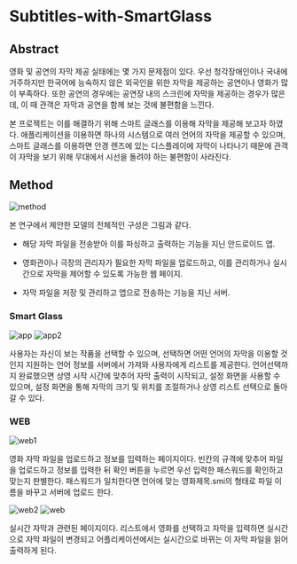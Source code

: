 # Subtitles-with-SmartGlass
 
## Abstract
영화 및 공연의 자막 제공 실태에는 몇 가지 문제점이 있다. 우선 청각장애인이나 국내에 거주하지만 한국어에 능숙하지 않은 외국인을 위한 자막을 제공하는 공연이나 영화가 많이 부족하다. 또한 공연의 경우에는 공연장 내의 스크린에 자막을 제공하는 경우가 많은데, 이 때 관객은 자막과 공연을 함께 보는 것에 불편함을 느낀다. 

본 프로젝트는 이를 해결하기 위해 스마트 글래스를 이용해 자막을 제공해 보고자 하였다. 애플리케이션을 이용하면 하나의 시스템으로 여러 언어의 자막을 제공할 수 있으며, 스마트 글래스를 이용하면 안경 렌즈에 있는 디스플레이에 자막이 나타나기 때문에 관객이 자막을 보기 위해 무대에서 시선을 돌려야 하는 불편함이 사라진다.

## Method
![method](https://user-images.githubusercontent.com/62214506/79222866-48821b80-7e93-11ea-8257-3999bf1fb169.png)

본 연구에서 제안한 모델의 전체적인 구성은 그림과 같다. 

* 해당 자막 파일을 전송받아 이를 파싱하고 출력하는 기능을 지닌 안드로이드 앱. 

* 영화관이나 극장의 관리자가 필요한 자막 파일을 업로드하고, 이를 관리하거나 실시간으로 자막을 제어할 수 있도록  가능한 웹 페이지.

* 자막 파일을 저장 및 관리하고 앱으로 전송하는 기능을 지닌 서버.

### Smart Glass
![app](https://user-images.githubusercontent.com/62214506/79222878-4c15a280-7e93-11ea-89af-8cc4168bf347.png)
![app2](https://user-images.githubusercontent.com/62214506/79222880-4cae3900-7e93-11ea-867b-50cbbdaf8c3e.png)

사용자는 자신이 보는 작품을 선택할 수 있으며, 선택하면 어떤 언어의 자막을 이용할 것인지 지원하는 언어 정보를 서버에서 가져와 사용자에게 리스트를 제공한다. 언어선택까지 완료했으면 상영 시작 시간에 맞추어 자막 출력이 시작되고, 설정 화면을 사용할 수 있으며, 설정 화면을 통해 자막의 크기 및 위치를 조절하거나 상영 리스트 선택으로 돌아갈 수 있다.

### WEB
![web1](https://user-images.githubusercontent.com/62214506/79223749-e7f3de00-7e94-11ea-8f59-c3030950c37f.png)

영화 자막 파일을 업로드하고 정보를 입력하는 페이지이다. 빈칸의 규격에 맞추어 파일을 업로드하고 정보를 입력한 뒤 확인 버튼을 누르면 우선 입력한 패스워드를 확인하고 맞는지 판별한다. 패스워드가 일치한다면 언어에 맞는 영화제목.smi의 형태로 파일 이름을 바꾸고 서버에 업로드 한다. 

![web2](https://user-images.githubusercontent.com/62214506/79223751-e88c7480-7e94-11ea-8d12-22124dc54a4b.png)
![web](https://user-images.githubusercontent.com/62214506/79222890-5041c000-7e93-11ea-8630-b4ce43c51ca9.png)

실시간 자막과 관련된 페이지이다. 리스트에서 영화를 선택하고 자막을 입력하면 실시간으로 자막 파일이 변경되고 어플리케이션에서는 실시간으로 바뀌는 이 자막 파일을 읽어 출력하게 된다.
